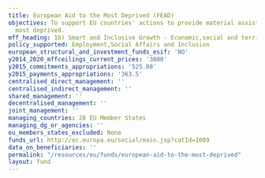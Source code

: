 ```yaml
---
title: European Aid to the Most Deprived (FEAD)
objectives: To support EU countries' actions to provide material assistance to the
  most deprived.
mff_heading: 1b) Smart and Inclusive Growth - Economic,social and territorial cohesion
policy_supported: Employment,Social Affairs and Inclusion
european_structural_and_investment_funds_esif: 'NO'
y2014_2020_mffceilings_current_prices: '3800'
y2015_commitments_appropriations: '525.08'
y2015_payments_appropriations: '363.5'
centralised_direct_management: ''
centralised_indirect_management: ''
shared_management: ''
decentralised_management: ''
joint_management: ''
managing_countries: 28 EU Member States
managing_dg_or_agencies: ''
eu_members_states_excluded: None
funds_url: http://ec.europa.eu/social/main.jsp?catId=1089
data_on_beneficiaries: ''
permalink: "/resources/eu/funds/european-aid-to-the-most-deprived"
layout: fund
---
```

